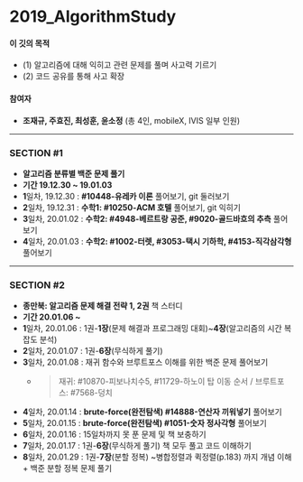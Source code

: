 # 2019_AlgorithmStudy

#### 이 깃의 목적
- (1) 알고리즘에 대해 익히고 관련 문제를 풀며 사고력 기르기
- (2) 코드 공유를 통해 사고 확장

#### 참여자
* <b>조재규, 주효진, 최성훈, 윤소정</b> (총 4인, mobileX, IVIS 일부 인원)
- - - - 
### SECTION #1
* <b> 알고리즘 분류별 백준 문제 풀기 </b>
* <b> 기간 19.12.30 ~ 19.01.03 </b>
* <b>1</b>일차, 19.12.30 : <b>#10448-유레카 이론</b> 풀어보기, git 둘러보기
* <b>2</b>일차, 19.12.31 : <b>수학1: #10250-ACM 호텔</b> 풀어보기, git 익히기
* <b>3</b>일차, 20.01.02 : <b>수학2: #4948-베르트랑 공준, #9020-골드바흐의 추측</b> 풀어보기
* <b>4</b>일차, 20.01.03 : <b>수학2: #1002-터렛, #3053-택시 기하학, #4153-직각삼각형</b> 풀어보기
- - - -
### SECTION #2
* <b>종만북: 알고리즘 문제 해결 전략 1, 2권</b> 책 스터디
* <b> 기간 20.01.06 ~ </b>
* <b>1</b>일차, 20.01.06 : 1권-<b>1장</b>(문제 해결과 프로그래밍 대회)~<b>4장</b>(알고리즘의 시간 복잡도 분석)
* <b>2</b>일차, 20.01.07 : 1권-<b>6장</b>(무식하게 풀기)
* <b>3</b>일차, 20.01.08 : 재귀 함수와 브루트포스 이해를 위한 백준 문제 풀어보기
  * > 재귀: #10870-피보나치수5, #11729-하노이 탑 이동 순서 / 브루트포스: #7568-덩치
* <b>4</b>일차, 20.01.14 : <b>brute-force(완전탐색) #14888-연산자 끼워넣기</b> 풀어보기
* <b>5</b>일차, 20.01.15 : <b>brute-force(완전탐색) #1051-숫자 정사각형</b> 풀어보기
* <b>6</b>일차, 20.01.16 : 15일차까지 못 푼 문제 및 책 보충하기
* <b>7</b>일차, 20.01.17 : 1권-<b>6장</b>(무식하게 풀기) 책 모두 풀고 코드 이해하기
* <b>8</b>일차, 20.01.29 : 1권-<b>7장</b>(분할 정복) ~병합정렬과 퀵정렬(p.183) 까지 개념 이해 + 백준 분할 정복 문제 풀기
